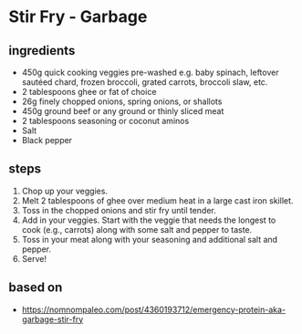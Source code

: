# Stir Fry - Garbage

## ingredients

- 450g quick cooking veggies pre-washed e.g. baby spinach, leftover sautéed chard, frozen broccoli, grated carrots, broccoli slaw, etc.
- 2 tablespoons ghee or fat of choice
- 26g finely chopped onions, spring onions, or shallots
- 450g ground beef or any ground or thinly sliced meat
- 2 tablespoons seasoning or coconut aminos
- Salt
- Black pepper

## steps

1. Chop up your veggies.
2. Melt 2 tablespoons of ghee over medium heat in a large cast iron skillet.
3. Toss in the chopped onions and stir fry until tender.
4. Add in your veggies. Start with the veggie that needs the longest to cook (e.g., carrots) along with some salt and pepper to taste.
5. Toss in your meat along with your seasoning and additional salt and pepper.
6. Serve!

## based on

- https://nomnompaleo.com/post/4360193712/emergency-protein-aka-garbage-stir-fry
